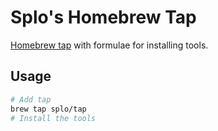# Splo's Homebrew Tap

[Homebrew tap](https://docs.brew.sh/Taps) with formulae for installing tools.

## Usage

```bash
# Add tap
brew tap splo/tap
# Install the tools
```
